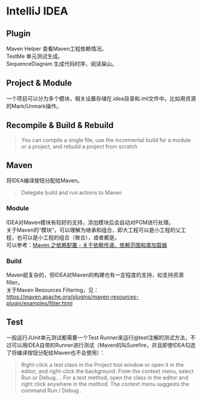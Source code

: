 # IntelliJ IDEA

## Plugin
Maven Helper 查看Maven工程依赖情况。<br>
TestMe 单元测试生成。<br>
SequenceDiagram 生成代码时序，阅读屎山。

## Project & Module
一个项目可以分为多个模块，相关设置存储在.idea目录和.iml文件中。比如用资源的Mark/Unmark操作。

## Recompile & Build & Rebuild
> You can compile a single file, use the incremental build for a module or a project, and rebuild a project from scratch

## Maven
将IDEA编译按钮分配给Maven。
> Delegate build and run actions to Maven

### Module
IDEA对Maven模块有较好的支持，添加模块后会自动对POM进行处理。<br>
关于Maven的“模块”，可以理解为继承和组合，即大工程可以是小工程的父工程，也可以是小工程的组合（聚合），或者都是。<br>
可以参考：[Maven 之依赖配置 - 关于依赖传递、依赖范围和类加载器](https://my.oschina.net/mzdbxqh/blog/846018)

### Build
Maven挺复杂的，但IDEA对Maven的构建也有一定程度的支持，如支持资源filter。<br>
关于Maven Resources Filtering，见：https://maven.apache.org/plugins/maven-resources-plugin/examples/filter.html

## Test
一般运行JUnit单元测试都需要一个Test Runner来运行@test注解的测试方法，不过可以用IDEA自带的Runner进行测试（Maven的叫Surefire，并且即使IDEA勾选了将编译按钮分配给Maven也不会使用）：
> Right-click a test class in the Project tool window or open it in the editor, and right-click the background. From the context menu, select Run <class name> or Debug....
> For a test method, open the class in the editor and right click anywhere in the method. The context menu suggests the command Run / Debug <method name>.
